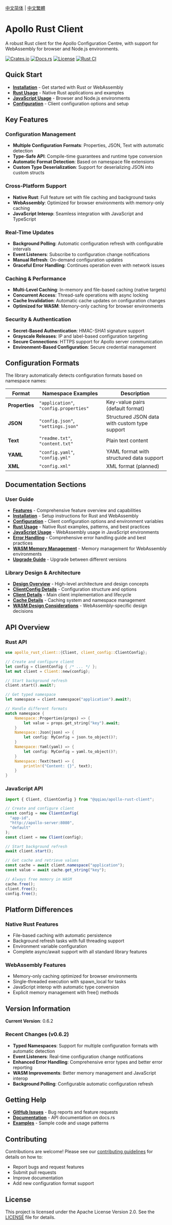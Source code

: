 [中文简体](../zh-CN/Home.md) | [中文繁體](../zh-TW/Home.md)

# Apollo Rust Client

A robust Rust client for the Apollo Configuration Centre, with support for WebAssembly for browser and Node.js environments.

[![Crates.io](https://img.shields.io/crates/v/apollo-rust-client.svg)](https://crates.io/crates/apollo-rust-client)
[![Docs.rs](https://docs.rs/apollo-rust-client/badge.svg)](https://docs.rs/apollo-rust-client)
[![License](https://img.shields.io/badge/License-Apache%202.0-blue.svg)](https://github.com/qqiao/apollo-rust-client/blob/main/LICENSE)
[![Rust CI](https://github.com/qqiao/apollo-rust-client/actions/workflows/rust.yml/badge.svg)](https://github.com/qqiao/apollo-rust-client/actions/workflows/rust.yml)

## Quick Start

- **[Installation](Installation.md)** - Get started with Rust or WebAssembly
- **[Rust Usage](Rust-Usage.md)** - Native Rust applications and examples
- **[JavaScript Usage](JavaScript-Usage.md)** - Browser and Node.js environments
- **[Configuration](Configuration.md)** - Client configuration options and setup

## Key Features

### Configuration Management

- **Multiple Configuration Formats**: Properties, JSON, Text with automatic detection
- **Type-Safe API**: Compile-time guarantees and runtime type conversion
- **Automatic Format Detection**: Based on namespace file extensions
- **Custom Type Deserialization**: Support for deserializing JSON into custom structs

### Cross-Platform Support

- **Native Rust**: Full feature set with file caching and background tasks
- **WebAssembly**: Optimized for browser environments with memory-only caching
- **JavaScript Interop**: Seamless integration with JavaScript and TypeScript

### Real-Time Updates

- **Background Polling**: Automatic configuration refresh with configurable intervals
- **Event Listeners**: Subscribe to configuration change notifications
- **Manual Refresh**: On-demand configuration updates
- **Graceful Error Handling**: Continues operation even with network issues

### Caching & Performance

- **Multi-Level Caching**: In-memory and file-based caching (native targets)
- **Concurrent Access**: Thread-safe operations with async locking
- **Cache Invalidation**: Automatic cache updates on configuration changes
- **Optimized for WASM**: Memory-only caching for browser environments

### Security & Authentication

- **Secret-Based Authentication**: HMAC-SHA1 signature support
- **Grayscale Releases**: IP and label-based configuration targeting
- **Secure Connections**: HTTPS support for Apollo server communication
- **Environment-Based Configuration**: Secure credential management

## Configuration Formats

The library automatically detects configuration formats based on namespace names:

| Format         | Namespace Examples                     | Description                                   |
| -------------- | -------------------------------------- | --------------------------------------------- |
| **Properties** | `"application"`, `"config.properties"` | Key-value pairs (default format)              |
| **JSON**       | `"config.json"`, `"settings.json"`     | Structured JSON data with custom type support |
| **Text**       | `"readme.txt"`, `"content.txt"`        | Plain text content                            |
| **YAML**       | `"config.yaml"`, `"config.yml"`        | YAML format with structured data support      |
| **XML**        | `"config.xml"`                         | XML format (planned)                          |

## Documentation Sections

### User Guide

- **[Features](Features.md)** - Comprehensive feature overview and capabilities
- **[Installation](Installation.md)** - Setup instructions for Rust and WebAssembly
- **[Configuration](Configuration.md)** - Client configuration options and environment variables
- **[Rust Usage](Rust-Usage.md)** - Native Rust examples, patterns, and best practices
- **[JavaScript Usage](JavaScript-Usage.md)** - WebAssembly usage in JavaScript environments
- **[Error Handling](Error-Handling.md)** - Comprehensive error handling guide and best practices
- **[WASM Memory Management](WASM-Memory-Management.md)** - Memory management for WebAssembly environments
- **[Upgrade Guide](Upgrade-Guide.md)** - Upgrade between different versions

### Library Design & Architecture

- **[Design Overview](Design-Overview.md)** - High-level architecture and design concepts
- **[ClientConfig Details](Design-ClientConfig.md)** - Configuration structure and options
- **[Client Details](Design-Client.md)** - Main client implementation and lifecycle
- **[Cache Details](Design-Cache.md)** - Caching system and namespace management
- **[WASM Design Considerations](Design-WASM.md)** - WebAssembly-specific design decisions

## API Overview

### Rust API

```rust
use apollo_rust_client::{Client, client_config::ClientConfig};

// Create and configure client
let config = ClientConfig { /* ... */ };
let mut client = Client::new(config);

// Start background refresh
client.start().await?;

// Get typed namespace
let namespace = client.namespace("application").await?;

// Handle different formats
match namespace {
    Namespace::Properties(props) => {
        let value = props.get_string("key").await;
    }
    Namespace::Json(json) => {
        let config: MyConfig = json.to_object()?;
    }
    Namespace::Yaml(yaml) => {
        let config: MyConfig = yaml.to_object()?;
    }
    Namespace::Text(text) => {
        println!("Content: {}", text);
    }
}
```

### JavaScript API

```javascript
import { Client, ClientConfig } from "@qqiao/apollo-rust-client";

// Create and configure client
const config = new ClientConfig(
  "app-id",
  "http://apollo-server:8080",
  "default"
);
const client = new Client(config);

// Start background refresh
await client.start();

// Get cache and retrieve values
const cache = await client.namespace("application");
const value = await cache.get_string("key");

// Always free memory in WASM
cache.free();
client.free();
config.free();
```

## Platform Differences

### Native Rust Features

- File-based caching with automatic persistence
- Background refresh tasks with full threading support
- Environment variable configuration
- Complete async/await support with all standard library features

### WebAssembly Features

- Memory-only caching optimized for browser environments
- Single-threaded execution with spawn_local for tasks
- JavaScript interop with automatic type conversion
- Explicit memory management with free() methods

## Version Information

**Current Version**: 0.6.2

### Recent Changes (v0.6.2)

- **Typed Namespaces**: Support for multiple configuration formats with automatic detection
- **Event Listeners**: Real-time configuration change notifications
- **Enhanced Error Handling**: Comprehensive error types and better error reporting
- **WASM Improvements**: Better memory management and JavaScript interop
- **Background Polling**: Configurable automatic configuration refresh

## Getting Help

- **[GitHub Issues](https://github.com/qqiao/apollo-rust-client/issues)** - Bug reports and feature requests
- **[Documentation](https://docs.rs/apollo-rust-client)** - API documentation on docs.rs
- **[Examples](https://github.com/qqiao/apollo-rust-client/tree/main/examples)** - Sample code and usage patterns

## Contributing

Contributions are welcome! Please see our [contributing guidelines](https://github.com/qqiao/apollo-rust-client/blob/main/CONTRIBUTING.md) for details on how to:

- Report bugs and request features
- Submit pull requests
- Improve documentation
- Add new configuration format support

## License

This project is licensed under the Apache License Version 2.0. See the [LICENSE](https://github.com/qqiao/apollo-rust-client/blob/main/LICENSE) file for details.
